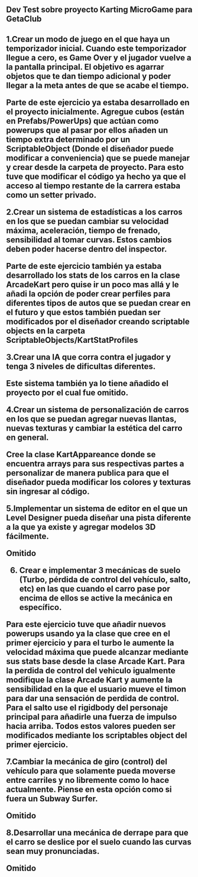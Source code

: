 <h2>Dev Test sobre proyecto Karting MicroGame para GetaClub<h2>


1.Crear un modo de juego en el que haya un temporizador inicial. Cuando este temporizador llegue a cero, es Game Over y el jugador vuelve a la pantalla principal. El objetivo es agarrar objetos que te dan tiempo adicional y poder llegar a la meta antes de que se acabe el tiempo.


  <b>Parte de este ejercicio ya estaba desarrollado en el proyecto inicialmente. Agregue cubos (están en Prefabs/PowerUps) que actúan como powerups que al pasar por ellos añaden un tiempo extra determinado por un ScriptableObject (Donde el diseñador puede modificar a conveniencia) que se puede manejar y crear desde la carpeta de proyecto. Para esto tuve que modificar el código ya hecho ya que el acceso al tiempo restante de la carrera estaba como un setter privado.</b>


2.Crear un sistema de estadísticas a los carros en los que se puedan cambiar su velocidad máxima, aceleración, tiempo de frenado, sensibilidad al tomar curvas. Estos cambios deben poder hacerse dentro del inspector.


  <b>Parte de este ejercicio también ya estaba desarrollado los stats de los carros en la clase ArcadeKart pero quise ir un poco mas allá y le añadi la opción de poder crear perfiles para diferentes tipos de autos que se puedan crear en el futuro y que estos también puedan ser modificados por el diseñador creando scriptable objects en la carpeta ScriptableObjects/KartStatProfiles</b>


3.Crear una IA que corra contra el jugador y tenga 3 niveles de dificultas diferentes. 


  <b>Este sistema también ya lo tiene añadido el proyecto por el cual fue omitido.</b>


4.Crear un sistema de personalización de carros en los que se puedan agregar nuevas llantas, nuevas texturas y cambiar la estética del carro en general. 


  <b>Cree la clase KartAppareance donde se encuentra arrays para sus respectivas partes a personalizar de manera publica para que el diseñador pueda modificar los colores y texturas sin ingresar al código.</b>

5.Implementar un sistema de editor en el que un Level Designer pueda diseñar una pista diferente a la que ya existe y agregar modelos 3D fácilmente. 

  <b>Omitido</b>



6.	Crear e implementar 3 mecánicas de suelo (Turbo, pérdida de control del vehículo, salto, etc) en las que cuando el carro pase por encima de ellos se active la mecánica en específico.


  <b>Para este ejercicio tuve que añadir nuevos powerups usando ya la clase que cree en el primer ejercicio y para el turbo le aumente la velocidad máxima que puede alcanzar mediante sus stats base desde la clase Arcade Kart. Para la perdida de control del vehiculo igualmente modifique la clase Arcade Kart y aumente la sensibilidad en la que el usuario mueve el timon para dar una sensación de perdida de control. Para el salto use el rigidbody del personaje principal para añadirle una fuerza de impulso hacia arriba. Todos estos valores pueden ser modificados mediante los scriptables object del primer ejercicio.</b>


7.Cambiar la mecánica de giro (control) del vehículo para que solamente pueda moverse entre carriles y no libremente como lo hace actualmente. Piense en esta opción como si fuera un Subway Surfer.

  <b>Omitido</b>

8.Desarrollar una mecánica de derrape para que el carro se deslice por el suelo cuando las curvas sean muy pronunciadas.

  <b>Omitido</b>
